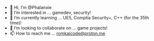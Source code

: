 - 👋 Hi, I’m @Phalanxie
- 👀 I’m interested in ... gamedev, security!
- 🌱 I’m currently learning ... UE5, Comptia Security+, C++ (for the 35th time)!
- 💞️ I’m looking to collaborate on ... game projects!
- 📫 How to reach me ... romkaicode@proton.me

<!---
Phalanxie/Phalanxie is a ✨ special ✨ repository because its `README.md` (this file) appears on your GitHub profile.
You can click the Preview link to take a look at your changes.
--->
